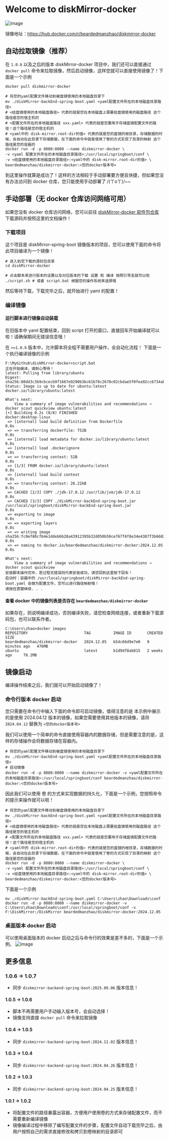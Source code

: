 # Welcome to diskMirror-docker

![image](https://github.com/BeardedManZhao/diskMirror-docker/assets/113756063/1c8c6c62-c23c-4aea-83e1-585e4f0d8fb5)

镜像地址：https://hub.docker.com/r/beardedmanzhao/diskmirror-docker

## 自动拉取镜像（推荐）

在 `1.0.6` 以及之后的版本 diskMirror-docker 项目中，我们还可以直接通过 `docker pull` 命令来拉取镜像，然后启动镜像，这样您就可以直接使用镜像了！下面是一个示例

```shell
docker pull diskmirror-docker

# 将您的yaml配置文件移动到被盘镜使用的本地磁盘目录下
mv ./diskMirror-backEnd-spring-boot.yaml <yaml配置文件所在的本地磁盘目录路径>
# <给盘镜使用的本地磁盘路径> 代表的就是您在本地磁盘上需要给盘镜使用的磁盘路径 这个路径是您的宿主机的
# <配置文件所在的本地磁盘路径 xxx.yaml> 代表的就是您要用于存储盘镜配置文件的路径！这个路径是您的宿主机的
# <yaml中的 disk-mirror.root-dir的值> 代表的就是您的盘镜的根目录，存储数据的时候，会自动在此目录下存储数据，在下面的命令中就是使用了卷的方式实现了目录的映射 这个路径是您的容器的
docker run -d -p 8080:8080 --name diskmirror-docker \
-v <yaml 配置文件所在的本地磁盘目录路径>:/usr/local/springboot/conf \
-v <给盘镜使用的本地磁盘目录路径>:<yaml中的 disk-mirror.root-dir的值> \
beardedmanzhao/diskmirror-docker:<您的docker版本号> 
```

到这里操作就算是成功了！这样的方法相较于手动部署要方便且快捷，但如果您没有办法访问到 docker 仓库，您只能使用手动部署了 /(ㄒoㄒ)/~~

## 手动部署（无 docker 仓库访问网络可用）

如果您没有 docker 仓库访问网络，您可以前往 [diskMirror-docker 软件包仓库](https://github.com/BeardedManZhao/diskMirror-docker.git) 下载源码并按照这里的文档操作！

### 下载项目

这个项目是 diskMirror-spring-boot 镜像版本的项目，您可以使用下面的命令将此项目编译为一个镜像！

```
# 进入到您下载的源码包目录
cd diskMirror-docker

# 点击脚本来进行版本的设置以及对应版本的下载 设置 和 编译 按照引导走就可以啦
./script.sh # 或者 script.bat 根据您的操作系统来选择哦
```

然后等待下载，下载完毕之后，就开始进行 yaml 的配置！

### 编译镜像

#### 运行脚本进行镜像自动装载

在旧版本中 yaml 配置结束，回到 script 打开的窗口，直接回车开始编译就可以啦！请确保期间无错误信息哦！

在 `>=1.0.6` 版本中，允许脚本将全程不需要用户操作，全自动化流程！ 下面是一个执行编译镜像的示例

```
F:\MyGithub\diskMirror-docker>script.bat
正在开始编译，请耐心等待！
latest: Pulling from library/ubuntu
Digest: sha256:80dd3c3b9c6cecb9f1667e9290b3bc61b78c2678c02cbdae5f0fea92cc6734ab
Status: Image is up to date for ubuntu:latest
docker.io/library/ubuntu:latest

What's next:
    View a summary of image vulnerabilities and recommendations → docker scout quickview ubuntu:latest
[+] Building 0.2s (8/8) FINISHED                                                                                                                                                            docker:desktop-linux
 => [internal] load build definition from Dockerfile                                                                                                                                                        0.0s
 => => transferring dockerfile: 752B                                                                                                                                                                        0.0s
 => [internal] load metadata for docker.io/library/ubuntu:latest                                                                                                                                            0.0s
 => [internal] load .dockerignore                                                                                                                                                                           0.0s
 => => transferring context: 52B                                                                                                                                                                            0.0s
 => [1/3] FROM docker.io/library/ubuntu:latest                                                                                                                                                              0.0s
 => [internal] load build context                                                                                                                                                                           0.0s
 => => transferring context: 26.22kB                                                                                                                                                                        0.0s
 => CACHED [2/3] COPY ./jdk-17.0.12 /usr/lib/jvm/jdk-17.0.12                                                                                                                                                0.0s
 => CACHED [3/3] COPY ./diskMirror-backEnd-spring-boot.jar /usr/local/springboot/diskMirror-backEnd-spring-boot.jar                                                                                         0.0s
 => exporting to image                                                                                                                                                                                      0.0s
 => => exporting layers                                                                                                                                                                                     0.0s
 => => writing image sha256:fc0ef80cfb4e1ddeb6b28a43912395b32d050b50ce767f6f8e34e4387f3b6602                                                                                                                0.0s
 => => naming to docker.io/beardedmanzhao/diskmirror-docker:2024.12.05                                                                                                                                      0.0s

What's next:
    View a summary of image vulnerabilities and recommendations → docker scout quickview
安装脚本操作完毕，若过程无错误则代表安装成功，请您回到这里按下回车！
启动时：容器中的 /usr/local/springboot/diskMirror-backEnd-spring-boot.yaml 会做为配置文件，您可以进行路径映射哦！
请按任意键继续. . .
```

#### 查看 docker 中的镜像列表是否存在 `beardedmanzhao/diskmirror-docker`

如果存在，则说明编译成功，否则编译失败，请您检查网络连接，或者重新下载源码包，也可以联系作者。

```
C:\Users\zhao>docker images
REPOSITORY                         TAG          IMAGE ID       CREATED         SIZE
beardedmanzhao/diskmirror-docker   2024.12.05   b54c66d9e7e0   9 minutes ago   476MB
ubuntu                             latest       b1d9df8ab815   2 weeks ago     78.1MB
```

## 镜像启动

编译操作结束之后，我们就可以开始启动镜像了！

### 命令行版本 docker 启动

您只需要在命令行中输入下面的命令即可启动镜像，值得注意的是 本示例中展示的是使用 2024.04.12
版本的镜像，如果您需要使用其他版本的镜像，请将 `2024.04.12` 替换为 `<您的docker版本号>`

我们可以使用一个简单的命令直接使用容器内的数据存储，但是需要注意的是，这样的存储操作会将数据存储在容器内。

```
# 将您的yaml配置文件移动到被盘镜使用的本地磁盘目录下
mv ./diskMirror-backEnd-spring-boot.yaml <yaml配置文件所在的本地磁盘目录路径>
# 启动镜像
docker run -d -p 8080:8080 --name diskmirror-docker -v <yaml配置文件所在的本地磁盘目录路径>:/usr/local/springboot/conf beardedmanzhao/diskmirror-docker:<您的docker版本号>
```

因此我们可以使用 卷 的方式来实现数据的持久化，下面是一个示例，您按照命令的提示来操作就可以啦！

```shell
# 将您的yaml配置文件移动到被盘镜使用的本地磁盘目录下
mv ./diskMirror-backEnd-spring-boot.yaml <yaml配置文件所在的本地磁盘目录路径>
# <给盘镜使用的本地磁盘路径> 代表的就是您在本地磁盘上需要给盘镜使用的磁盘路径 这个路径是您的宿主机的
# <配置文件所在的本地磁盘路径 xxx.yaml> 代表的就是您要用于存储盘镜配置文件的路径！这个路径是您的宿主机的
# <yaml中的 disk-mirror.root-dir的值> 代表的就是您的盘镜的根目录，存储数据的时候，会自动在此目录下存储数据，在下面的命令中就是使用了卷的方式实现了目录的映射 这个路径是您的容器的
docker run -d -p 8080:8080 --name diskmirror-docker \
-v <yaml 配置文件所在的本地磁盘目录路径>:/usr/local/springboot/conf \
-v <给盘镜使用的本地磁盘目录路径>:<yaml中的 disk-mirror.root-dir的值> \
beardedmanzhao/diskmirror-docker:<您的docker版本号> 
```

下面是一个示例

```shell
mv ./diskMirror-backEnd-spring-boot.yaml C:\Users\zhao\Downloads\conf
docker run -d -p 8080:8080 --name diskmirror-docker -v C:\Users\zhao\Downloads\conf:/usr/local/springboot/conf -v F:\DiskMirror:/DiskMirror beardedmanzhao/diskmirror-docker:2024.12.05
```

### 桌面版本 docker 启动

可以使用桌面版本的 docker 启动之后与命令行的效果是差不多的，下面是一个示例。
![image](https://github.com/BeardedManZhao/diskMirror-docker/assets/113756063/48d31c56-96d1-4082-a6a2-c7d93236dbf7)

## 更多信息

### 1.0.6 → 1.0.7

- 同步 `diskmirror-backend-spring-boot:2025.09.06` 版本信息！

#### 1.0.5 → 1.0.6

- 脚本不再需要用户手动输入版本号，会自动选择！
- 镜像支持直接 `docker pull` 命令来拉取镜像

#### 1.0.4 → 1.0.5

- 同步 `diskmirror-backend-spring-boot:2024.11.02` 版本信息！

#### 1.0.3 → 1.0.4

- 同步 `diskmirror-backend-spring-boot:2024.04.26` 版本信息！

#### 1.0.2 → 1.0.3

- 同步 `diskmirror-backend-spring-boot:2024.04.25` 版本信息！

#### 1.0.1 → 1.0.2

- 将配置文件的路径暴露出容器，方便用户使用卷的方式来存储配置文件，而不需要重新编译镜像
- 镜像编译过程中移除了编写配置文件的步骤，配置文件自动下载完毕之后，由用户按照自己的需求直接修改和拷贝到卷映射的目录即可
